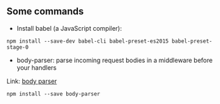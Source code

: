 ## Some commands

* Install babel (a JavaScript compiler): 

`npm install --save-dev babel-cli babel-preset-es2015 babel-preset-stage-0`

* body-parser: parse incoming request bodies in a middleware before your handlers

Link: [body parser](https://github.com/expressjs/body-parser)
    
`npm install --save body-parser`